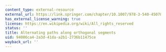 ```yaml
---
content_type: external-resource
external_url: https://link.springer.com/chapter/10.1007/978-3-540-45078-8_34
has_external_license_warning: true
license: https://en.wikipedia.org/wiki/All_rights_reserved
status: ''
title: Alternating paths along orthogonal segments
uid: 94086ca4-2a3d-41da-a2b1-2736b11475ce
wayback_url: ''
---
```

